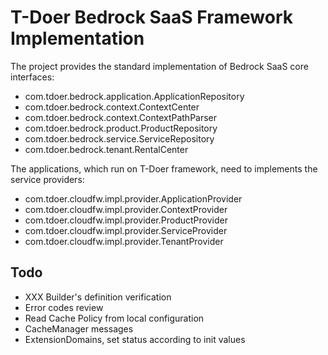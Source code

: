 # T-Doer Bedrock SaaS Framework Implementation

The project provides the standard implementation of Bedrock SaaS core interfaces:

- com.tdoer.bedrock.application.ApplicationRepository
- com.tdoer.bedrock.context.ContextCenter
- com.tdoer.bedrock.context.ContextPathParser
- com.tdoer.bedrock.product.ProductRepository
- com.tdoer.bedrock.service.ServiceRepository
- com.tdoer.bedrock.tenant.RentalCenter

The applications, which run on T-Doer framework, need to implements the service providers:

- com.tdoer.cloudfw.impl.provider.ApplicationProvider
- com.tdoer.cloudfw.impl.provider.ContextProvider
- com.tdoer.cloudfw.impl.provider.ProductProvider
- com.tdoer.cloudfw.impl.provider.ServiceProvider
- com.tdoer.cloudfw.impl.provider.TenantProvider

## Todo

- XXX Builder's definition verification
- Error codes review
- Read Cache Policy from local configuration
- CacheManager messages
- ExtensionDomains, set status according to init values

